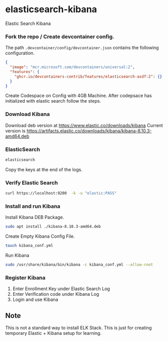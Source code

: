 # elasticsearch-kibana
Elastic Search Kibana

### Fork the repo / Create devcontainer config.

The path `.devcontainer/config/devcontainer.json` contains the following configuration.

```json
{
  "image": "mcr.microsoft.com/devcontainers/universal:2",
  "features": {
    "ghcr.io/devcontainers-contrib/features/elasticsearch-asdf:2": {}
  }
}
```

Create Codespace on Config with 4GB Machine.
After codepsace has initialized with elastic search follow the steps.

### Download Kibana 

Download deb version at https://www.elastic.co/downloads/kibana
Current version is https://artifacts.elastic.co/downloads/kibana/kibana-8.10.3-amd64.deb

### ElasticSearch

```bash
elasticsearch
```
 Copy the keys at the end of the logs.

 ### Verify Elastic Search

 ```bash
curl https://localhost:9200  -k -u "elastic:PASS"
 ```

### Install and run Kibana

Install Kibana DEB Package.
```bash
sudo apt install ./kibana-8.10.3-amd64.deb
```

Create Empty Kibana Config File.
```bash
touch kibana_conf.yml
```

Run Kibana
```bash
sudo /usr/share/kibana/bin/kibana -c kibana_conf.yml --allow-root
```

### Register Kibana

1. Enter Enrollment Key under Elastic Search Log
2. Enter Verification code under Kibana Log
3. Login and use Kibana


## Note

This is not a standard way to install ELK Stack.
This is just for creating temporary Elastic + Kibana setup for learning.

